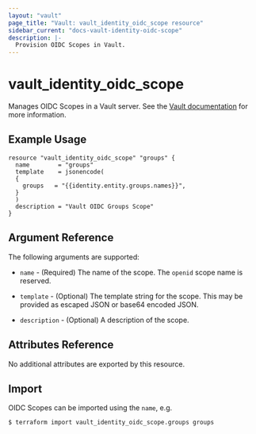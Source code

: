 ```yaml
---
layout: "vault"
page_title: "Vault: vault_identity_oidc_scope resource"
sidebar_current: "docs-vault-identity-oidc-scope"
description: |-
  Provision OIDC Scopes in Vault.
---
```


# vault\_identity\_oidc\_scope

Manages OIDC Scopes in a Vault server. See the [Vault documentation](https://www.vaultproject.io/api-docs/secret/identity/oidc-provider#create-or-update-a-scope)
for more information.

## Example Usage

```hcl
resource "vault_identity_oidc_scope" "groups" {
  name        = "groups"
  template    = jsonencode(
  {
    groups   = "{{identity.entity.groups.names}}",
  }
  )
  description = "Vault OIDC Groups Scope"
}
```

## Argument Reference

The following arguments are supported:

* `name` - (Required) The name of the scope. The `openid` scope name is reserved.

* `template` - (Optional) The template string for the scope. This may be provided as escaped JSON or base64 encoded JSON.

* `description` - (Optional) A description of the scope.

## Attributes Reference

No additional attributes are exported by this resource.

## Import

OIDC Scopes can be imported using the `name`, e.g.

```
$ terraform import vault_identity_oidc_scope.groups groups
```
